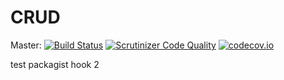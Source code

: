 # CRUD

Master: [![Build Status](https://travis-ci.org/sebaks/crud.svg)](https://travis-ci.org/sebaks/crud)
[![Scrutinizer Code Quality](https://scrutinizer-ci.com/g/sebaks/crud/badges/quality-score.png?b=master)](https://scrutinizer-ci.com/g/sebaks/crud/?branch=master)
[![codecov.io](https://codecov.io/github/sebaks/crud/coverage.svg?branch=master)](https://codecov.io/github/sebaks/crud?branch=master)

test packagist hook 2
